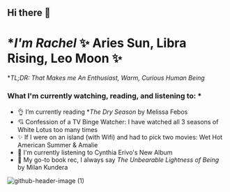## Hi there 👋

# **I'm Rachel* ✨ Aries Sun, Libra Rising, Leo Moon ✨ 
**TL;DR: That Makes me An Enthusiast, Warm, Curious Human Being*

### What I'm currently watching, reading, and listening to: *</li>

- 👌 I’m currently reading **The Dry Season* by Melissa Febos 
- 💘 Confession of a TV Binge Watcher: I have watched all 3 seasons of White Lotus too many times
- ✨ If I were on an island (with Wifi) and had to pick two movies: Wet Hot American Summer & Amalie
- 💛 I'm currently listening to Cynthia Erivo's New Album
- 🙏 My go-to book rec, I always say *The Unbearable Lightness of Being* by Milan Kundera 

![github-header-image (1)](https://github.com/user-attachments/assets/bc754ddb-a9e7-4b05-88fb-18ed9696bab3)
